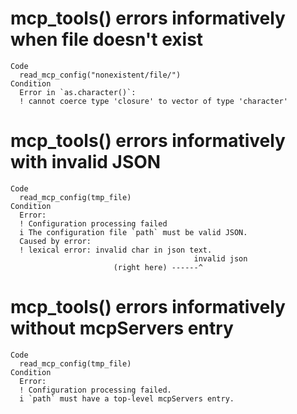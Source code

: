 # mcp_tools() errors informatively when file doesn't exist

    Code
      read_mcp_config("nonexistent/file/")
    Condition
      Error in `as.character()`:
      ! cannot coerce type 'closure' to vector of type 'character'

# mcp_tools() errors informatively with invalid JSON

    Code
      read_mcp_config(tmp_file)
    Condition
      Error:
      ! Configuration processing failed
      i The configuration file `path` must be valid JSON.
      Caused by error:
      ! lexical error: invalid char in json text.
                                             invalid json
                           (right here) ------^

# mcp_tools() errors informatively without mcpServers entry

    Code
      read_mcp_config(tmp_file)
    Condition
      Error:
      ! Configuration processing failed.
      i `path` must have a top-level mcpServers entry.

